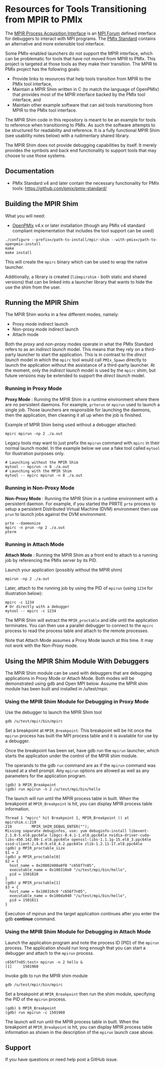 # Resources for Tools Transitioning from MPIR to PMIx

The [MPIR Process Acquisition Interface](https://www.mpi-forum.org/docs/) is an [MPI Forum](https://www.mpi-forum.org/) defined interface for debuggers to interact with MPI programs. The [PMIx Standard](https://pmix.github.io/) contains an alternative and more extensible tool interface.

Some PMIx-enabled launchers do not support the MPIR interface, which can be problematic for tools that have not moved from MPIR to PMIx. This project is targeted at those tools as they make their transition. The MPIR to PMIx project has the following goals:
 * Provide links to resources that help tools transition from MPIR to the PMIx tool interface,
 * Maintain a MPIR Shim written in C (to match the language of OpenPMIx) that provides most of the MPIR interface backed by the PMIx tool interface, and
 * Maintain other example software that can aid tools transitioning from MPIR to the PMIx tool interface.

The MPIR Shim code in this repository is meant to be an example for tools to reference when transitioning to PMIx. As such the software attempts to be structured for readability and reference. It is a fully functional MPIR Shim (see usability notes below) with a rudimentary shared library.

The MPIR Shim does not provide debugging capabilities by itself. It merely provides the symbols and back end functionality to support tools that may choose to use those systems.

## Documentation

 * PMIx Standard v4 and later contain the necessary functionality for PMIx tools: https://github.com/pmix/pmix-standard/

## Building the MPIR Shim

What you will need:
 * [OpenPMIx](https://openpmix.github.io/) v4.x or later installation (though any PMIx v4 standard compliant implementation that includes the tool support can be used)

```
./configure --prefix=/path-to-install/mpir-shim --with-pmix=/path-to-openpmix-install
make
make install
```

This will create the `mpirc` binary which can be used to wrap the native launcher.

Additionally, a library is created (`libmpirshim` - both static and shared versions) that can be linked into a launcher library that wants to hide the use the shim from the user.


## Running the MPIR Shim

The MPIR Shim works in a few different modes, namely:
 * Proxy mode indirect launch
 * Non-proxy mode indirect launch
 * Attach mode

Both the _proxy_ and _non-proxy_ modes operate in what the PMIx Standard refers to as an _indirect launch_ model. This means that they rely on a third-party launcher to start the application. This is in contrast to the _direct launch_ model in which the `mpirc` tool would call `PMIx_Spawn` directly to launch the application without the assistance of a third-party launcher. At the moment, only the _indirect launch_ model is used by the `mpirc` shim, but future versions may be extended to support the _direct launch_ model.

### Running in Proxy Mode

**Proxy Mode** : Running the MPIR Shim in a runtime environment where there are no persistent daemons.
For example, `prterun` or `mpirun` used to launch a single job. Those launchers are responsible for launching the daemons, then the application, then cleaning it all up when the job is finished.

Example of MPIR Shim being used without a debugger attached:
```
mpirc mpirun -np 2 ./a.out
```

Legacy tools may want to just prefix the `mpirun` command with `mpirc` in their normal launch model. In the example below we use a fake tool called `mytool` for illustration purposes only.

```
# Launching without the MPIR Shim
mytool -- mpirun -n 8 ./a.out
# Launching with the MPIR Shim
mytool -- mpirc mpirun -n 8 ./a.out
```

### Running in Non-Proxy Mode

**Non-Proxy Mode** : Running the MPIR Shim in a runtime environment with a persistent daemon.
For example, if you started the PRRTE `prte` process to setup a persistent Distributed Virtual Machine (DVM) environment then use `prun` to launch jobs against the DVM environment.

```
prte --daemonize
mpirc -n prun -np 2 ./a.out
pterm
```

### Running in Attach Mode

**Attach Mode** : Running the MPIR Shim as a front end to attach to a running job by referencing the PMIx server by its PID.

Launch your application (possibly without the MPIR shim)
```
mpirun -np 2 ./a.out
```

Later, attach to the running job by using the PID of `mpirun` (using `1234` for illustration below):
```
mpirc -c 1234
# Or directly with a debugger
mytool -- mpirc -c 1234
```

The MPIR Shim will extract the `MPIR_proctable` and idle until the application terminates. You can then use a parallel debugger to connect to the `mpirc` process to read the process table and attach to the remote processes.

Note that Attach Mode assumes a Proxy Mode launch at this time. It may not work with the Non-Proxy mode.

## Using the MPIR Shim Module With Debuggers

The MPIR Shim module can be used with debuggers that are debugging applications in Proxy Mode or Attach Mode. Both modes will be demonstrated using
gdb and Open MPI below. Assume the MPIR shim module has been built and installed in /u/test/mpir.

### Using the MPIR Shim Module for Debugging in Proxy Mode

Use the debugger to launch the MPIR Shim tool

~~~
gdb /u/test/mpir/bin/mpirc
~~~

Set a breakpoint at ``MPIR_Breakpoint``. This breakpoint will be hit once the ``mpirun`` process has built the MPI process table and it is available
for use by a debugger. 

Once the breakpoint has been set, have gdb run the ``mpirun`` launcher, which starts the application under the control of the MPIR shim module. 

The operands to the gdb ``run`` command are as if the ``mpirun`` command was issued at a shell prompt. Any ``mpirun`` options are allowed as well as any parameters for the application program.

```
(gdb) b MPIR_Breakpoint
(gdb) run mpirun -n 2 /u/test/mpi/bin/hello
```

The launch will run until the MPIR process table in built. When the breakpoint at ``MPIR_Breakpoint`` is hit, you can display MPIR process table information.

```
Thread 1 "mpirc" hit Breakpoint 1, MPIR_Breakpoint () at mpirshim.c:219
219         MPIR_SHIM_DEBUG_ENTER("");
Missing separate debuginfos, use: yum debuginfo-install libevent-2.1.8-5.el8.ppc64le libgcc-8.4.1-1.el8.ppc64le nvidia-driver-cuda-libs-450.142.00-1.el8.ppc64le openssl-libs-1.1.1g-15.el8_3.ppc64le sssd-client-2.4.0-9.el8_4.2.ppc64le zlib-1.2.11-17.el8.ppc64le
(gdb) p MPIR_proctable_size
$1 = 2
(gdb) p MPIR_proctable[0]
$2 = {
  host_name = 0x20002400a0f0 "c656f7n05",
  executable_name = 0x100310e0 "/u/test/mpi/bin/hello",
  pid = 1501610
}
(gdb) p MPIR_proctable[1]
$3 = {
  host_name = 0x100310c0 "c656f7n05",
  executable_name = 0x100da940 "/u/test/mpi/bin/hello",
  pid = 1501611
}
```

Execution of mpirun and the target application continues after you enter the gdb **continue** command.

### Using the MPIR Shim Module for Debugging in Attach Mode

Launch the application program and note the process ID (PID) of the ``mpirun`` process. The application should run 
long enough that you can start a debugger and attach to the ``mpirun`` process.

```
c656f7n05:test> mpirun -n 2 hello &
[1]     1501960

```

Invoke gdb to run the MPIR shim module

```
gdb /u/test/mpir/bin/mpirc
```

Set a breakpoint at ``MPIR_Breakpoint`` then run the shim module, specifying the PID of the ``mpirun`` process.
```
(gdb) b MPIR_Breakpoint
(gdb) run mpirun -c 1501960
```

The launch will run until the MPIR process table in built. When the breakpoint at ``MPIR_Breakpoint`` is hit, you can display MPIR process table information as shown in the description of the ``mpirun`` launch case above.

## Support

If you have questions or need help post a GitHub issue.
